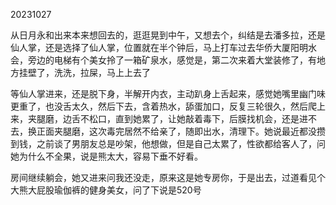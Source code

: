 20231027

从日月永和出来本来想回去的，逛逛晃到中午，又想去个，纠结是去潘多拉，还是仙人掌，还是选择了仙人掌，位置就在半个钟后，马上打车过去华侨大厦阳明水会，旁边的电梯有个美女拎了一箱矿泉水，感觉是，第二次来着大堂装修了，有地方挂壁了，洗洗，拉屎，马上上去了

等仙人掌进来，还是脱下身，半解开内衣，主动趴身上舌起来，感觉她嘴里幽门味更重了，也没舌太久，然后下去，含着热水，舔蛋加口，反复三轮很久，然后爬上来，夹腿磨，边舌不松口，直到她累了，让她敲着毒下，后膜找机会，还是进不去，换正面夹腿磨，这次毒完居然不给亲了，随即出水，清理下。她说最近都没攒到钱，之前谈了男朋友总是吵架，他想做，但是自己太累了，性欲都给客人了，问她为什么不全果，说是熊太大，容易下垂不好看。

房间继续躺会，她又进来问我还没走，原来这是她专房你，于是出去，过道看见个大熊大屁股瑜伽裤的健身美女，问了下说是520号

